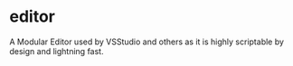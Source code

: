 # editor
A Modular Editor used by VSStudio and others as it is highly scriptable by design  and lightning fast.
